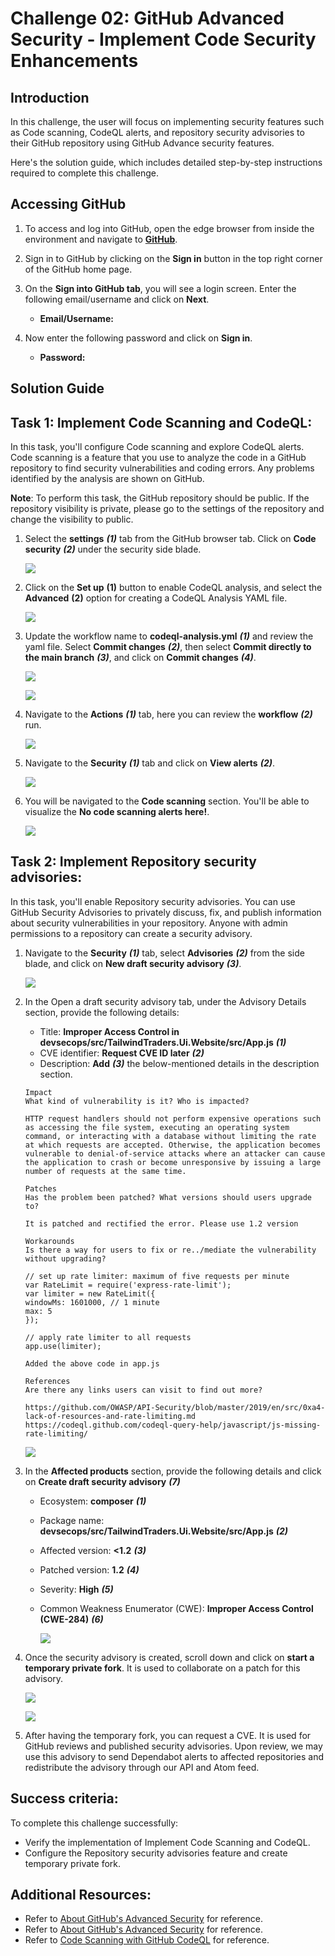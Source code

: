 # Challenge 02: GitHub Advanced Security - Implement Code Security Enhancements

## Introduction
In this challenge, the user will focus on implementing security features such as Code scanning, CodeQL alerts, and repository security advisories to their GitHub repository using GitHub Advance security features.

Here's the solution guide, which includes detailed step-by-step instructions required to complete this challenge.

## Accessing GitHub

1. To access and log into GitHub, open the edge browser from inside the environment and navigate to **[GitHub](https://github.com/)**.

2. Sign in to GitHub by clicking on the **Sign in** button in the top right corner of the GitHub home page.

3. On the **Sign into GitHub tab**, you will see a login screen. Enter the following email/username and click on **Next**.

   - **Email/Username:** <inject key="GitHubUsername"></inject>

1. Now enter the following password and click on **Sign in**.

   - **Password:** <inject key="GitHubPassword"></inject>

## Solution Guide

## Task 1: Implement Code Scanning and CodeQL:

In this task, you'll configure Code scanning and explore CodeQL alerts. Code scanning is a feature that you use to analyze the code in a GitHub repository to find security vulnerabilities and coding errors. Any problems identified by the analysis are shown on GitHub.

**Note**: To perform this task, the GitHub repository should be public. If the repository visibility is private, please go to the settings of the repository and change the visibility to public.
   
1. Select the **settings** ***(1)*** tab from the GitHub browser tab. Click on **Code security** ***(2)*** under the security side blade.

   ![](../media/ex2-task1-1.png)  
   
1. Click on the **Set up** **(1)** button to enable CodeQL analysis, and select the **Advanced** **(2)** option for creating a CodeQL Analysis YAML file.

   ![](../media/ex2-task1-2.png)      

1. Update the workflow name to **codeql-analysis.yml** ***(1)*** and review the yaml file. Select **Commit changes** ***(2)***, then select **Commit directly to the main branch** ***(3)***, and click on **Commit changes** ***(4)***.
  
   ![](../media/cl2-t1-s3.png)

   ![](../media/d-1.png) 
  
1. Navigate to the **Actions** ***(1)*** tab, here you can review the **workflow** ***(2)*** run.
    
   ![](../media/cl2-t1-s4.png) 
  
1. Navigate to the **Security** ***(1)*** tab and click on **View alerts** ***(2)***.
   
   ![](../media/cl2-t1-s5.png)
  
1. You will be navigated to the **Code scanning** section. You'll be able to visualize the **No code scanning alerts here!**.
   
   ![](../media/ex-noalert.png)
    
## Task 2: Implement Repository security advisories:
 
In this task, you'll enable Repository security advisories. You can use GitHub Security Advisories to privately discuss, fix, and publish information about security vulnerabilities in your repository.  Anyone with admin permissions to a repository can create a security advisory.
 
1. Navigate to the **Security** ***(1)*** tab, select **Advisories** ***(2)*** from the side blade, and click on **New draft security advisory** ***(3)***.

   ![](../media/cl2-t2-s1.png)  
     
1. In the Open a draft security advisory tab, under the Advisory Details section, provide the following details:

   - Title: **Improper Access Control in devsecops/src/TailwindTraders.Ui.Website/src/App.js** ***(1)***
   - CVE identifier: **Request CVE ID later** ***(2)***
   - Description: **Add** ***(3)*** the below-mentioned details in the description section.
   
   ```
   Impact
   What kind of vulnerability is it? Who is impacted?

   HTTP request handlers should not perform expensive operations such as accessing the file system, executing an operating system command, or interacting with a database without limiting the rate at which requests are accepted. Otherwise, the application becomes vulnerable to denial-of-service attacks where an attacker can cause the application to crash or become unresponsive by issuing a large number of requests at the same time.

   Patches
   Has the problem been patched? What versions should users upgrade to?

   It is patched and rectified the error. Please use 1.2 version

   Workarounds
   Is there a way for users to fix or re../mediate the vulnerability without upgrading?

   // set up rate limiter: maximum of five requests per minute
   var RateLimit = require('express-rate-limit');
   var limiter = new RateLimit({
   windowMs: 1601000, // 1 minute
   max: 5
   });

   // apply rate limiter to all requests
   app.use(limiter);

   Added the above code in app.js

   References
   Are there any links users can visit to find out more?

   https://github.com/OWASP/API-Security/blob/master/2019/en/src/0xa4-lack-of-resources-and-rate-limiting.md
   https://codeql.github.com/codeql-query-help/javascript/js-missing-rate-limiting/
   ```
    
   ![](../media/cl2-t2-s2.png)
   
1. In the **Affected products** section, provide the following details and click on **Create draft security advisory** ***(7)***   
 
   - Ecosystem: **composer** ***(1)***
   - Package name: **devsecops/src/TailwindTraders.Ui.Website/src/App.js** ***(2)***
   - Affected version: **<1.2** ***(3)***
   - Patched version: **1.2** ***(4)***
   - Severity: **High** ***(5)***
   - Common Weakness Enumerator (CWE): **Improper Access Control (CWE-284)** ***(6)***
  
     ![](../media/d-2.png)
   
 1. Once the security advisory is created, scroll down and click on **start a temporary private fork**. It is used to collaborate on a patch for this advisory.

    ![](../media/cl2-t2-s4-a.png)
    
    ![](../media/cl2-t2-s4-b.png)
  
 1. After having the temporary fork, you can request a CVE. It is used for GitHub reviews and published security advisories. Upon review, we may use this advisory to send Dependabot alerts to affected repositories and redistribute the advisory through our API and Atom feed.

 ## Success criteria:
To complete this challenge successfully:

   - Verify the implementation of Implement Code Scanning and CodeQL.
   - Configure the Repository security advisories feature and create temporary private fork.

## Additional Resources:

- Refer to [About GitHub's Advanced Security](https://docs.github.com/en/code-security/getting-started/github-security-features) for reference.
- Refer to [About GitHub's Advanced Security](https://docs.github.com/en/code-security/code-scanning/introduction-to-code-scanning/about-code-scanning-with-codeql) for reference.
- Refer to [Code Scanning with GitHub CodeQL](https://learn.microsoft.com/en-us/training/modules/code-scanning-with-github-codeql/) for reference.
